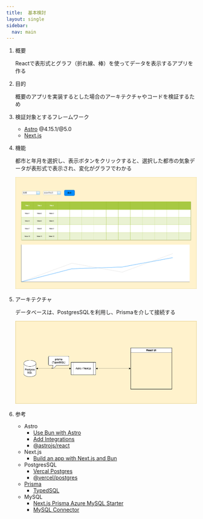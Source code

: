 ```yaml
---
title:	基本検討
layout: single
sidebar:
  nav: main
---
```

1.  概要

	Reactで表形式とグラフ（折れ線、棒）を使ってデータを表示するアプリを作る

1.  目的

	概要のアプリを実装するとした場合のアーキテクチャやコードを検証するため

1.  検証対象とするフレームワーク
	- [Astro](https://astro.build/) @4.15.1/@5.0
	- [Next.js](https://nextjs.org/)

1.  機能

	都市と年月を選択し、表示ボタンをクリックすると、選択した都市の気象データが表形式で表示され、変化がグラフでわかる

	![UI](ui.png)

1.  アーキテクチャ

	データベースは、PostgresSQLを利用し、Prismaを介して接続する

	![Architecture](architecture.png)

1.  参考
	-	Astro
		- [Use Bun with Astro](https://docs.astro.build/en/recipes/bun/)
		-	[Add Integrations](https://docs.astro.build/ja/guides/integrations-guide/)
		-	[@astrojs/react](https://docs.astro.build/en/guides/integrations-guide/react/)
	-	Next.js
		- [Build an app with Next.js and Bun](https://bun.sh/guides/ecosystem/nextjs)
	-	PostgresSQL
		-	[Vercal Postgres](https://vercel.com/docs/storage/vercel-postgres)
		-	[@vercel/postgres](https://vercel.com/docs/storage/vercel-postgres/sdk)
	- [Prisma](https://www.prisma.io/)
		-	[TypedSQL](https://www.prisma.io/docs/orm/prisma-client/using-raw-sql/typedsql)
	-	MySQL
		-	[Next.js Prisma Azure MySQL Starter](https://vercel.com/templates/next.js/nextjs-prisma-azure-mysql-starter)
		-	[MySQL Connector](https://www.prisma.io/docs/orm/overview/databases/mysql)
